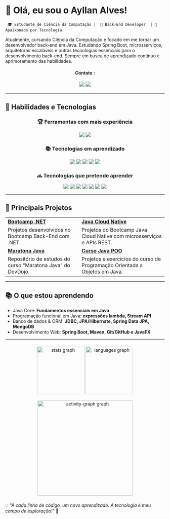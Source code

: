 # 👋 Olá, eu sou o Ayllan Alves!


`  🎓 Estudante de Ciência da Computação |  🔧 Back-End Developer  | 🚀 Apaixonado por Tecnologia `


Atualmente, cursando Ciência da Computação e focado em me tornar um desenvolvedor back-end em Java. Estudando Spring Boot, microsserviços, arquiteturas escaláveis e outras tecnologias essenciais para o desenvolvimento back-end. Sempre em busca de aprendizado contínuo e aprimoramento das habilidades.

<div align ="center">
<h4> Contato :<h4>
<a href = "mailto:franciscoayllan@gmail.com"><img loading="lazy" src="https://img.shields.io/badge/Gmail-D14836?style=for-the-badge&logo=gmail&logoColor=white" target="_blank"></a>
<a href="https://www.linkedin.com/in/ayllan-silva" target="_blank"><img loading="lazy" src="https://img.shields.io/badge/-LinkedIn-%230077B5?style=for-the-badge&logo=linkedin&logoColor=white" target="_blank"></a>   
</div>

---
## 🚀 Habilidades e Tecnologias  

<div align="center">

### 🏆 Ferramentas com mais experiência  
<p align="center">
  <img src="https://img.shields.io/badge/Power%20BI-F2C811?style=for-the-badge&logo=power-bi&logoColor=black"/>
  <img src="https://img.shields.io/badge/Microsoft_Excel-217346?style=for-the-badge&logo=microsoft-excel&logoColor=white"/>
</p>

### 📚 Tecnologias em aprendizado  
<p align="center">
  <img src="https://img.shields.io/badge/Java-ED8B00?style=for-the-badge&logo=java&logoColor=white"/>
  <img src="https://img.shields.io/badge/Spring_Boot-6DB33F?style=for-the-badge&logo=spring-boot&logoColor=white"/>
  <img src="https://img.shields.io/badge/Git-F05032?style=for-the-badge&logo=git&logoColor=white"/>
  <img src="https://img.shields.io/badge/GitHub-181717?style=for-the-badge&logo=github&logoColor=white"/>
  <img src="https://img.shields.io/badge/SQL-4479A1?style=for-the-badge&logo=postgresql&logoColor=white"/>
</p>

### 🔜 Tecnologias que pretende aprender  
<p align="center">
  <img src="https://img.shields.io/badge/Spring_Security-6DB33F?style=for-the-badge&logo=spring&logoColor=white"/>
  <img src="https://img.shields.io/badge/Spring_Cloud-6DB33F?style=for-the-badge&logo=spring&logoColor=white"/>
  <img src="https://img.shields.io/badge/JPA%20/%20Hibernate-59666C?style=for-the-badge&logo=hibernate&logoColor=white"/>
  <img src="https://img.shields.io/badge/Docker-2496ED?style=for-the-badge&logo=docker&logoColor=white"/>
  <img src="https://img.shields.io/badge/Redis-DC382D?style=for-the-badge&logo=redis&logoColor=white"/>
  <img src="https://img.shields.io/badge/Gradle-02303A?style=for-the-badge&logo=gradle&logoColor=white"/>
  <img src="https://img.shields.io/badge/JUnit-25A162?style=for-the-badge&logo=junit5&logoColor=white"/>
</p>

</div>


---
## 📌 Principais Projetos  

<table>
  <tr>
    <td><a href="https://github.com/seuusuario/bootcamp-dotnet"><b>Bootcamp .NET</b></a></td>
    <td><a href="https://github.com/seuusuario/java-cloud-native"><b>Java Cloud Native</b></a></td>
  </tr>
  <tr>
    <td>Projetos desenvolvidos no Bootcamp Back-End com .NET.</td>
    <td>Projetos do Bootcamp Java Cloud Native com microsserviços e APIs REST.</td>
  </tr>
  <tr>
    <td><a href="https://github.com/seuusuario/maratona-java"><b>Maratona Java</b></a></td>
    <td><a href="https://github.com/seuusuario/curso-java-poo"><b>Curso Java POO</b></a></td>
  </tr>
  <tr>
    <td>Repositório de estudos do curso "Maratona Java" do DevDojo.</td>
    <td>Projetos e exercícios do curso de Programação Orientada a Objetos em Java.</td>
  </tr>
</table>

---
## 📚 O que estou aprendendo  

- Java Core: **Fundamentos essenciais em Java**
- Programação funcional em Java: **expressões lambda, Stream API**  
- Banco de dados & ORM: **JDBC, JPA/Hibernate, Spring Data JPA, MongoDB**  
- Desenvolvimento Web: **Spring Boot, Maven, Git/GitHub e JavaFX**  

--- 

### 

<div align="center">
  <img align=" center left" src="https://github-readme-stats.vercel.app/api?username=FAyllan111&hide_title=false&hide_rank=false&show_icons=true&include_all_commits=true&count_private=true&disable_animations=false&theme=dracula&locale=en&hide_border=false&order=1" height="150" alt="stats graph" />
  <img align="center right" src="https://github-readme-stats.vercel.app/api/top-langs?username=FAyllan111&locale=en&hide_title=false&layout=compact&card_width=320&langs_count=5&theme=dracula&hide_border=false&order=2" height="150" alt="languages graph" /> <br><br>
  <img src="https://github-readme-activity-graph.vercel.app/graph?username=FAyllan111&radius=16&theme=merko&area=true&order=5" height="300" alt="activity-graph graph"  />
</div>


###


💡 *"A cada linha de código, um novo aprendizado. A tecnologia é meu campo de exploração!"* 🚀
